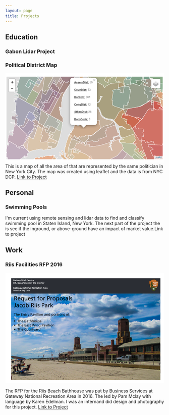 ```yaml
---
layout: page
title: Projects
---
```


## Education 

### Gabon Lidar Project 

### Political District Map
![](https://github.com/bobabugel/BobAbugel/blob/main/img/Political_District_Map.PNG)
This is a map of all the area of that are represented by the same politician in New York City. The map was created using leaflet and the data is from NYC DCP. [Link to Project](https://github.com/bobabugel/NYC_Policital_District_MAP)

## Personal 

### Swimming Pools 

I'm current using remote sensing and lidar data to find and classify swimming pool in Staten Island, New York. The next part of the project the is see if the inground, or above-ground have an impact of market value.Link to project

## Work

### Riis Facilities RFP 2016 

![](https://github.com/bobabugel/portfolio/blob/gh-pages/img/RFP.PNG)

The RFP for the Riis Beach Bathhouse was put by Business Services at Gateway National Recreation Area in 2016. The led by Pam Mclay with language by Karen Edelman. I was an internand did  design and photography for this project. 
[Link to Project](https://github.com/bobabugel/portfolio/blob/gh-pages/pdf/Riis_Facilities_RFP_2016-1110%20(1).pdf)
